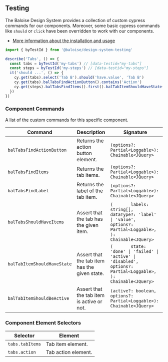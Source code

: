## Testing

The Baloise Design System provides a collection of custom cypress commands for our components. Moreover, some basic cypress commands like `should` or `click` have been overridden to work with our components.

- [More information about the installation and usage](?path=/docs/development-testing--page)

<!-- START: human documentation -->

```typescript
import { byTestId } from '@baloise/design-system-testing'

describe('Tabs', () => {
  const tabs = byTestId('my-tabs') // [data-testid="my-tabs"]
  const steps = byTestId('my-steps') // [data-testid="my-steps"]
  it('should ...', () => {
    cy.get(tabs).select('Tab B').should('have.value', 'Tab B')
    cy.get(tabs).balTabsFindActionButton().contains('Action')
    cy.get(steps).balTabsFindItems().first().balTabItemShouldHaveState('done')
  })
})
```

<!-- END: human documentation -->

### Component Commands
 
A list of the custom commands for this specific component.
 
| Command                     | Description                                    | Signature                                                                                                                    |
| --------------------------- | ---------------------------------------------- | ---------------------------------------------------------------------------------------------------------------------------- |
| `balTabsFindActionButton`   | Returns the action button element.             | `(options?: Partial<Loggable>): Chainable<JQuery>`                                                                           |
| `balTabsFindItems`          | Returns the tab items.                         | `(options?: Partial<Loggable>): Chainable<JQuery>`                                                                           |
| `balTabsFindLabel`          | Returns the label of the tab item.             | `(options?: Partial<Loggable>): Chainable<JQuery>`                                                                           |
| `balTabsShouldHaveItems`    | Assert that the tab has the given item.        | `(       labels: string[],       dataType?: 'label' \| 'value',       options?: Partial<Loggable>,     ): Chainable<JQuery>` |
| `balTabItemShouldHaveState` | Assert that the tab item has the  given state. | `(       state: 'done' \| 'failed' \| 'active' \| 'disabled',       options?: Partial<Loggable>,     ): Chainable<JQuery>`   |
| `balTabItemShouldBeActive`  | Assert that the tab item is active or not.     | `(active?: boolean, options?: Partial<Loggable>): Chainable<JQuery>`                                                         |
 

### Component Element Selectors

| Selector        | Element             |
| --------------- | ------------------- |
| `tabs.tabItems` | Tab item element.   |
| `tabs.action`   | Tab action element. |

